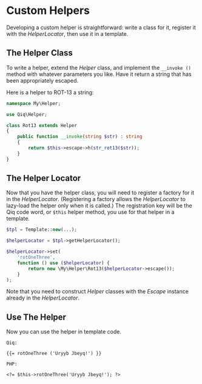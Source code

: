 # Custom Helpers

Developing a custom helper is straightforward: write a class for it, register
it with the _HelperLocator_, then use it in a template.

## The Helper Class

To write a helper, extend the _Helper_ class, and implement the `__invoke
()` method with whatever parameters you like. Have it return a string that has
been appropriately escaped.

Here is a helper to ROT-13 a string:

```php
namespace My\Helper;

use Qiq\Helper;

class Rot13 extends Helper
{
    public function __invoke(string $str) : string
    {
        return $this->escape->h(str_rot13($str));
    }
}
```

## The Helper Locator

Now that you have the helper class, you will need to register a factory for it
in the _HelperLocator_. (Registering a factory allows the _HelperLocator_ to
lazy-load the helper only when it is called.)  The registration key will be the
Qiq code word, or `$this` helper method, you use for that helper in a template.

```php
$tpl = Template::new(...);

$helperLocator = $tpl->getHelperLocator();

$helperLocator->set(
    'rotOneThree',
    function () use ($helperLocator) {
        return new \My\Helper\Rot13($helperLocator->escape());
    }
);
```

Note that you need to construct _Helper_ classes with the _Escape_ instance
already in the _HelperLocator_.

## Use The Helper

Now you can use the helper in template code.

```
Qiq:

{{= rotOneThree ('Uryyb Jbeyq!') }}

PHP:

<?= $this->rotOneThree('Uryyb Jbeyq!'); ?>
```
